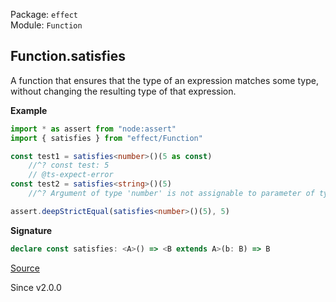 Package: `effect`<br />
Module: `Function`<br />

## Function.satisfies

A function that ensures that the type of an expression matches some type,
without changing the resulting type of that expression.

**Example**

```ts
import * as assert from "node:assert"
import { satisfies } from "effect/Function"

const test1 = satisfies<number>()(5 as const)
    //^? const test: 5
    // @ts-expect-error
const test2 = satisfies<string>()(5)
    //^? Argument of type 'number' is not assignable to parameter of type 'string'

assert.deepStrictEqual(satisfies<number>()(5), 5)
```

**Signature**

```ts
declare const satisfies: <A>() => <B extends A>(b: B) => B
```

[Source](https://github.com/Effect-TS/effect/tree/main/packages/effect/src/Function.ts#L235)

Since v2.0.0